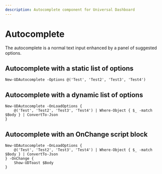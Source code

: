 ```yaml
---
description: Autocomplete component for Universal Dashboard
---
```


# Autocomplete

The autocomplete is a normal text input enhanced by a panel of suggested options.

## Autocomplete with a static list of options

```text
New-UDAutocomplete -Options @('Test', 'Test2', 'Test3', 'Test4')
```

## Autocomplete with a dynamic list of options

```text
New-UDAutocomplete -OnLoadOptions { 
    @('Test', 'Test2', 'Test3', 'Test4') | Where-Object { $_ -match $Body } | ConvertTo-Json
}
```

## Autocomplete with an OnChange script block

```text
New-UDAutocomplete -OnLoadOptions { 
    @('Test', 'Test2', 'Test3', 'Test4') | Where-Object { $_ -match $Body } | ConvertTo-Json
} -OnChange {
    Show-UDToast $Body 
}
```

